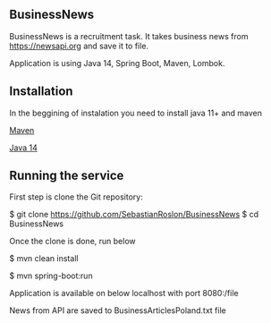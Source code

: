 ## BusinessNews

BusinessNews is a recruitment task. It takes business news from
https://newsapi.org and save it to file.

Application is using Java 14, Spring Boot, Maven, Lombok.

## Installation
In the beggining of instalation you need to install java 11+ and maven

[Maven](https://maven.apache.org/download.cgi)

[Java 14](https://adoptopenjdk.net/)

## Running the service

First step is clone the Git repository:

$ git clone https://github.com/SebastianRoslon/BusinessNews $ cd BusinessNews

Once the clone is done, run below

$ mvn clean install

$ mvn spring-boot:run

Application is available on below localhost with port 8080:/file

News from API are saved to BusinessArticlesPoland.txt file

